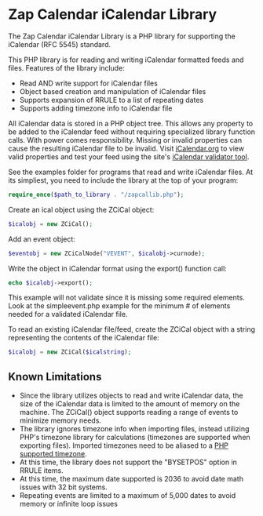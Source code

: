 # Zap Calendar iCalendar Library

The Zap Calendar iCalendar Library is a PHP library for supporting the iCalendar (RFC 5545) standard.

This PHP library is for reading and writing iCalendar formatted feeds and 
files. Features of the library include:

- Read AND write support for iCalendar files
- Object based creation and manipulation of iCalendar files
- Supports expansion of RRULE to a list of repeating dates
- Supports adding timezone info to iCalendar file

All iCalendar data is stored in a PHP object tree.
This allows any property to be added to the iCalendar feed without
requiring specialized library function calls.
With power comes responsibility.  Missing or invalid properties can cause 
the resulting iCalendar file to be invalid. Visit [iCalendar.org](http://icalendar.org) to view valid
properties and test your feed using the site's [iCalendar validator tool](http://icalendar.org/validator.html).

See the examples folder for programs that read and write iCalendar
files. At its simpliest, you need to include the library at the top of your program:

```php
require_once($path_to_library . "/zapcallib.php");
```

Create an ical object using the ZCiCal object:

```php
$icalobj = new ZCiCal();
```

Add an event object:

```php
$eventobj = new ZCiCalNode("VEVENT", $icalobj->curnode);
```

Write the object in iCalendar format using the  export() function call:

```php
echo $icalobj->export();
```

This example will not validate since it is missing some required elements. 
Look at the simpleevent.php example for the minimum # of elements 
needed for a validated iCalendar file.

To read an existing iCalendar file/feed, create the ZCiCal object with a string representing the contents of the iCalendar file:

```php
$icalobj = new ZCiCal($icalstring);
```

## Known Limitations

- Since the library utilizes objects to read and write iCalendar data, the 
size of the iCalendar data is limited to the amount of memory on the machine.
The ZCiCal() object supports reading a range of events to minimize memory
needs.
- The library ignores timezone info when importing files, instead utilizing PHP's timezone
library for calculations (timezones are supported when exporting files).
Imported timezones need to be aliased to a [PHP supported timezone](http://php.net/manual/en/timezones.php).
- At this time, the library does not support the "BYSETPOS" option in RRULE items.
- At this time, the maximum date supported is 2036 to avoid date math issues
with 32 bit systems.
- Repeating events are limited to a maximum of 5,000 dates to avoid memory or infinite loop issues

